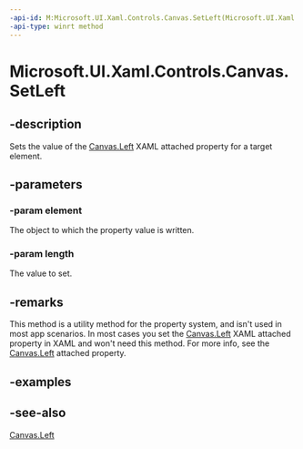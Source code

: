 ```yaml
---
-api-id: M:Microsoft.UI.Xaml.Controls.Canvas.SetLeft(Microsoft.UI.Xaml.UIElement,System.Double)
-api-type: winrt method
---
```


<!-- Method syntax
public void SetLeft(Windows.UI.Xaml.UIElement element, System.Double length)
-->

# Microsoft.UI.Xaml.Controls.Canvas.SetLeft

## -description
Sets the value of the [Canvas.Left](/uwp/api/microsoft.ui.xaml.controls.canvas#xaml-attached-properties) XAML attached property for a target element.

## -parameters
### -param element
The object to which the property value is written.

### -param length
The value to set.

## -remarks
This method is a utility method for the property system, and isn't used in most app scenarios. In most cases you set the [Canvas.Left](/uwp/api/microsoft.ui.xaml.controls.canvas#xaml-attached-properties) XAML attached property in XAML and won't need this method. For more info, see the [Canvas.Left](/uwp/api/microsoft.ui.xaml.controls.canvas#xaml-attached-properties) attached property.

## -examples

## -see-also
[Canvas.Left](/uwp/api/microsoft.ui.xaml.controls.canvas#xaml-attached-properties)
